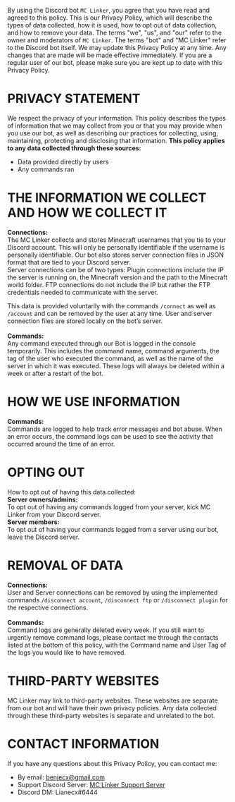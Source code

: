 By using the Discord bot `MC Linker`, you agree that you have read and agreed to this policy.
This is our Privacy Policy, which will describe the types of data collected, how it is used, how to opt out of data collection, and how to remove your data.
The terms "we", "us", and "our" refer to the owner and moderators of `MC Linker`. The terms "bot" and "MC Linker" refer to the Discord bot itself.
We may update this Privacy Policy at any time. Any changes that are made will be made effective immediately. If you are a regular user of our bot, please make sure you are kept up to date with this Privacy Policy.


# PRIVACY STATEMENT
We respect the privacy of your information. This policy describes the types of information that we may collect from you or that you may provide when you use our bot, as well as describing our practices for collecting, using, maintaining, protecting and disclosing that information.
**This policy applies to any data collected through these sources:**
- Data provided directly by users
- Any commands ran

# THE INFORMATION WE COLLECT AND HOW WE COLLECT IT
**Connections:**<br>
The MC Linker collects and stores Minecraft usernames that you tie to your Discord account. This will only be personally identifiable if the username is personally identifiable. 
Our bot also stores server connection files in JSON format that are tied to your Discord server.
<br>Server connections can be of two types:
Plugin connections include the IP the server is running on, the Minecraft version and the path to the Minecraft world folder.
FTP connections do not include the IP but rather the FTP credentials needed to communicate with the server.

This data is provided voluntarily with the commands `/connect` as well as `/account` and can be removed by the user at any time. User and server connection files are stored locally on the bot’s server.
<br><br>**Commands:**<br>
Any command executed through our Bot is logged in the console temporarily. This includes the command name, command arguments, the tag of the user who executed the command, as well as the name of the server in which it was executed.
These logs will always be deleted within a week or after a restart of the bot.

# HOW WE USE INFORMATION
**Commands:**<br>
Commands are logged to help track error messages and bot abuse. When an error occurs, the command logs can be used to see the activity that occurred around the time of an error.

# OPTING OUT
How to opt out of having this data collected:
<br>**Server owners/admins:**<br>
To opt out of having any commands logged from your server, kick MC Linker from your Discord server.
<br>**Server members:**<br>
To opt out of having your commands logged from a server using our bot, leave the Discord server.

# REMOVAL OF DATA
**Connections:**<br>
User and Server connections can be removed by using the implemented commands `/disconnect account`, `/disconnect ftp` or `/disconnect plugin` for the respective connections.
<br><br>**Commands:**<br>
Command logs are generally deleted every week. If you still want to urgently remove command logs, please contact me through the contacts listed at the bottom of this policy, with the Command name and User Tag of the logs you would like to have removed.

# THIRD-PARTY WEBSITES
MC Linker may link to third-party websites. These websites are separate from our bot and will have their own privacy policies. Any data collected through these third-party websites is separate and unrelated to the bot.

# CONTACT INFORMATION
If you have any questions about this Privacy Policy, you can contact me:
- By email: [benjecx@gmail.com](mailto:benjecx@gmail.com)
- Support Discord Server: [MC Linker Support Server](https://discord.gg/rX36kZUGNK)
- Discord DM: Lianecx#6444
